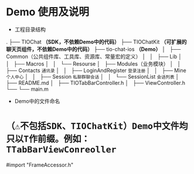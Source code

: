 #  Demo 使用及说明
* 工程目录结构

.
├── TIOChat  **（SDK，不依赖Demo中的代码）**
├── TIOChatKit **（可扩展的聊天页组件，不依赖Demo中的代码）**
├── tio-chat-ios **（Demo）**
│   ├── Common（公共组件库、工具库、资源库、常量宏的定义）
│   │   ├── Lib
│   │   ├── Macros
│   │   └── Resourse
│   ├── Modules（业务模块）
│   │   ├── Contacts ```通讯录```
│   │   ├── LoginAndRegister ```登录注册```
│   │   ├── Mine ```个人中心```
│   │   ├── Session ```私聊群聊会话```
│   │   └── SessionList ```会话列表```
│   ├── README.md
│   ├── TIOTabBarController.h
│   ├── ViewController.h
└── └── main.m

* Demo中的文件命名

# `（⚠️不包括SDK、TIOChatKit）Demo中文件均只以T作前缀。例如：TTabBarViewConreoller`


#import "FrameAccessor.h"
